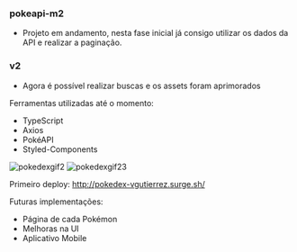 ### pokeapi-m2

- Projeto em andamento, nesta fase inicial já consigo utilizar os dados da API e realizar a paginação.

### v2
- Agora é possível realizar buscas e os assets foram aprimorados



Ferramentas utilizadas até o momento:

- TypeScript
- Axios
- PokéAPI
- Styled-Components

![pokedexgif2](https://user-images.githubusercontent.com/62355596/82861680-796e5b00-9eeb-11ea-96dc-c950a0e90b82.gif)
![pokedexgif23](https://user-images.githubusercontent.com/62355596/82861903-1df09d00-9eec-11ea-8c98-b008bdb15a07.gif)


Primeiro deploy: http://pokedex-vgutierrez.surge.sh/

Futuras implementações: 

- Página de cada Pokémon
- Melhoras na UI 
- Aplicativo Mobile
